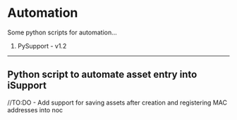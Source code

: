 # Automation

Some python scripts for automation...

1) PySupport - v1.2
-------------

Python script to automate asset entry into iSupport
-------------
//TO:DO - Add support for saving assets after creation and registering MAC addresses into noc
